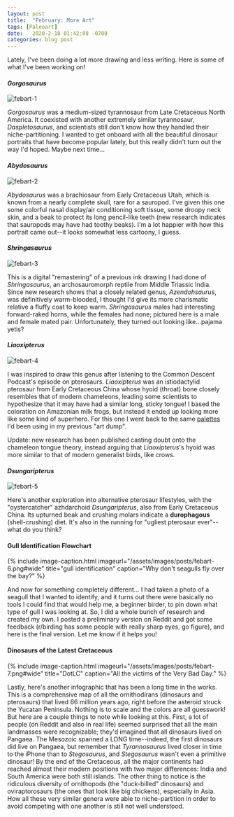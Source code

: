 ```yaml
---
layout: post
title:  "February: More Art"
tags: [Paleoart]
date:   2020-2-18 01:42:08 -0700
categories: blog post
---
```

Lately, I've been doing a lot more drawing and less writing.  Here is some of what I've been working on!

#### *Gorgosaurus*
![febart-1](/assets/images/posts/febart-1.png)

*Gorgosaurus* was a medium-sized tyrannosaur from Late Cretaceous North America.  It coexisted with another extremely similar tyrannosaur, *Daspletosaurus*, and scientists still don't know how they handled their niche-partitioning.  I wanted to get onboard with all the beautiful dinosaur portraits that have become popular lately, but this really didn't turn out the way I'd hoped.  Maybe next time...

#### *Abydosaurus*
![febart-2](/assets/images/posts/febart-2.jpg)

*Abydosaurus* was a brachiosaur from Early Cretaceous Utah, which is known from a nearly complete skull, rare for a sauropod.  I've given this one some colorful nasal display/air conditioning soft tissue, some droopy neck skin, and a beak to protect its long pencil-like teeth (new research indicates that sauropods may have had toothy beaks).  I'm a lot happier with how this portrait came out--it looks somewhat less cartoony, I guess.

#### *Shringasaurus*
![febart-3](/assets/images/posts/febart-3.jpg)

This is a digital "remastering" of a previous ink drawing I had done of *Shringasaurus*, an archosauromorph reptile from Middle Triassic India.  Since new research shows that a closely related genus, *Azendohsaurus*, was definitively warm-blooded, I thought I'd give its more charismatic relative a fluffy coat to keep warm.  *Shringasaurus* males had interesting forward-raked horns, while the females had none; pictured here is a male and female mated pair.  Unfortunately, they turned out looking like...pajama yetis?

#### *Liaoxipterus*
![febart-4](/assets/images/posts/febart-4.jpg)

I was inspired to draw this genus after listening to the Common Descent Podcast's episode on pterosaurs.  *Liaoxipterus* was an istiodactylid pterosaur from Early Cretaceous China whose hyoid (throat) bone closely resembles that of modern chameleons, leading some scientists to hypothesize that it may have had a similar long, sticky tongue!  I based the coloration on Amazonian milk frogs, but instead it ended up looking more like some kind of superhero.  For this one I went back to the same [palettes](https://lessracquetball.tumblr.com/post/167814828278/hello-all-as-my-gift-to-you-this-lovely-holiday) I'd been using in my previous "art dump".

Update: new research has been published casting doubt onto the chameleon tongue theory, instead arguing that *Liaoxipterus*'s hyoid was more similar to that of modern generalist birds, like crows.

#### *Dsungaripterus*
![febart-5](/assets/images/posts/febart-5.jpg)

Here's another exploration into alternative pterosaur lifestyles, with the "oystercatcher" azhdarchoid *Dsungaripterus*, also from Early Cretaceous China.  Its upturned beak and crushing molars indicate a **durophagous** (shell-crushing) diet.  It's also in the running for "ugliest pterosaur ever"--what do you think?

#### Gull Identification Flowchart
{% include image-caption.html imageurl="/assets/images/posts/febart-6.png#wide" title="gull identification" caption="Why don't seagulls fly over the bay?" %}

And now for something completely different... I had taken a photo of a seagull that I wanted to identify, and it turns out there were basically no tools I could find that would help me, a beginner birder, to pin down what type of gull I was looking at.  So, I did a whole bunch of research and created my own.  I posted a preliminary version on Reddit and got some feedback (r/birding has some people with really sharp eyes, go figure), and here is the final version.  Let me know if it helps you!

#### Dinosaurs of the Latest Cretaceous
{% include image-caption.html imageurl="/assets/images/posts/febart-7.png#wide" title="DotLC" caption="All the victims of the Very Bad Day." %}

Lastly, here's another infographic that has been a long time in the works.  This is a comprehensive map of all the ornithodirans (dinosaurs and pterosaurs) that lived 66 million years ago, right before the asteroid struck the Yucatan Peninsula.  Nothing is to scale and the colors are all guesswork!  But here are a couple things to note while looking at this.  First, a lot of people (on Reddit and also in real life) seemed surprised that all the main landmasses were recognizable; they'd imagined that all dinosaurs lived on Pangaea.  The Mesozoic spanned a LONG time--indeed, the first dinosaurs did live on Pangaea, but remember that *Tyrannosaurus* lived closer in time to the iPhone than to *Stegosaurus*, and *Stegosaurus* wasn't even a primitive dinosaur!  By the end of the Cretaceous, all the major continents had reached almost their modern positions with two major differences: India and South America were both still islands.  The other thing to notice is the ridiculous diversity of ornithopods (the "duck-billed" dinosaurs) and oviraptorosaurs (the ones that look like big chickens), especially in Asia.  How all these very similar genera were able to niche-partition in order to avoid competing with one another is still not well understood.